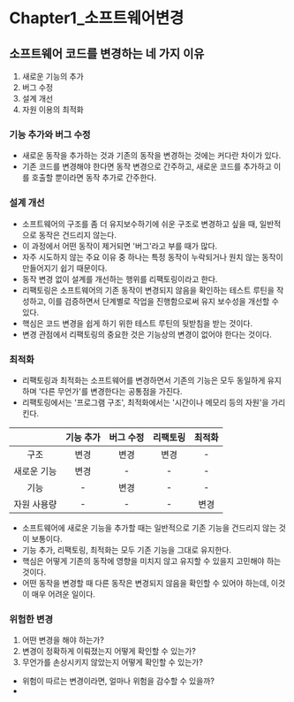 # Chapter1_소프트웨어변경

## 소프트웨어 코드를 변경하는 네 가지 이유
1. 새로운 기능의 추가
2. 버그 수정
3. 설계 개선
4. 자원 이용의 최적화

### 기능 추가와 버그 수정
- 새로운 동작을 추가하는 것과 기존의 동작을 변경하는 것에는 커다란 차이가 있다.
- 기존 코드를 변경해야 한다면 동작 변경으로 간주하고, 새로운 코드를 추가하고 이를 호출할 뿐이라면 동작 추가로 간주한다.

### 설계 개선
- 소프트웨어의 구조를 좀 더 유지보수하기에 쉬운 구조로 변경하고 싶을 때, 일반적으로 동작은 건드리지 않는다.
- 이 과정에서 어떤 동작이 제거되면 '버그'라고 부를 때가 많다.
- 자주 시도하지 않는 주요 이유 중 하나는 특정 동작이 누락되거나 원치 않는 동작이 만들어지기 쉽기 때문이다.
- 동작 변경 없이 설계를 개선하는 행위를 리팩토링이라고 한다.
- 리팩토링은 소프트웨어의 기존 동작이 변경되지 않음을 확인하는 테스트 루틴을 작성하고, 이를 검증하면서 단계별로 작업을 진행함으로써 유지 보수성을 개선할 수 있다.
- 핵심은 코드 변경을 쉽게 하기 위한 테스트 루틴의 뒷받침을 받는 것이다.
- 변경 관점에서 리팩토링의 중요한 것은 기능상의 변경이 없어야 한다는 것이다.

### 최적화
- 리팩토링과 최적화는 소프트웨어를 변경하면서 기존의 기능은 모두 동일하게 유지하며 '다른 무언가'를 변경한다는 공통점을 가진다.
- 리팩토링에서는 '프로그램 구조', 최적화에서는 '시간이나 메모리 등의 자원'을 가리킨다.

|                | 기능 추가      | 버그 수정      | 리팩토링       | 최적화         |
|:--------------:|:-------------:|:-------------:|:-------------:|:-------------:|
| 구조           |        변경     |         변경      |       변경        |        -       |
| 새로운 기능    |         변경      |          -     |        -       |         -      |
| 기능           |       -        |       변경        |       -        |       -        |
| 자원 사용량    |         -      |       -        |        -       |         변경      |

- 소프트웨어에 새로운 기능을 추가할 때는 일반적으로 기존 기능을 건드리지 않는 것이 보통이다.
- 기능 추가, 리팩토링, 최적화는 모두 기존 기능을 그대로 유지한다.
- 핵심은 어떻게 기존의 동작에 영향을 미치지 않고 유지할 수 있을지 고민해야 하는 것이다.
- 어떤 동작을 변경할 때 다른 동작은 변경되지 않음을 확인할 수 있어야 하는데, 이것이 매우 어려운 일이다.

### 위험한 변경
1. 어떤 변경을 해야 하는가?
2. 변경이 정확하게 이뤄졌는지 어떻게 확인할 수 있는가?
3. 무언가를 손상시키지 않았는지 어떻게 확인할 수 있는가?
- 위험이 따르는 변경이라면, 얼마나 위험을 감수할 수 있을까?
- 
